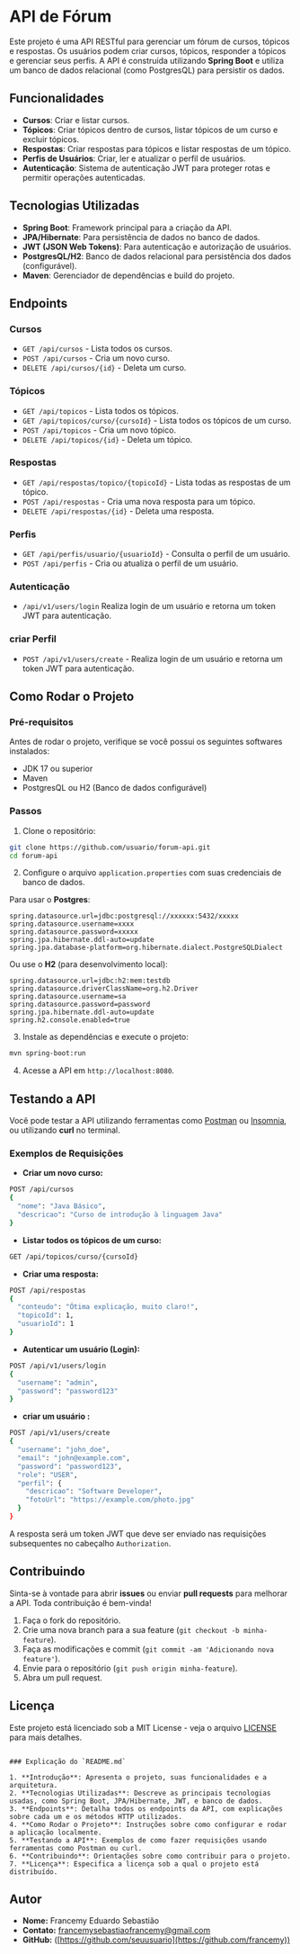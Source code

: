 # API de Fórum

Este projeto é uma API RESTful para gerenciar um fórum de cursos, tópicos e respostas. Os usuários podem criar cursos, tópicos, responder a tópicos e gerenciar seus perfis. A API é construída utilizando **Spring Boot** e utiliza um banco de dados relacional (como PostgresQL) para persistir os dados.

## Funcionalidades

- **Cursos**: Criar e listar cursos.
- **Tópicos**: Criar tópicos dentro de cursos, listar tópicos de um curso e excluir tópicos.
- **Respostas**: Criar respostas para tópicos e listar respostas de um tópico.
- **Perfis de Usuários**: Criar, ler e atualizar o perfil de usuários.
- **Autenticação**: Sistema de autenticação JWT para proteger rotas e permitir operações autenticadas.

## Tecnologias Utilizadas

- **Spring Boot**: Framework principal para a criação da API.
- **JPA/Hibernate**: Para persistência de dados no banco de dados.
- **JWT (JSON Web Tokens)**: Para autenticação e autorização de usuários.
- **PostgresQL/H2**: Banco de dados relacional para persistência dos dados (configurável).
- **Maven**: Gerenciador de dependências e build do projeto.

## Endpoints

### **Cursos**
- `GET /api/cursos` - Lista todos os cursos.
- `POST /api/cursos` - Cria um novo curso.
- `DELETE /api/cursos/{id}` - Deleta um curso.

### **Tópicos**
- `GET /api/topicos` - Lista todos os tópicos.
- `GET /api/topicos/curso/{cursoId}` - Lista todos os tópicos de um curso.
- `POST /api/topicos` - Cria um novo tópico.
- `DELETE /api/topicos/{id}` - Deleta um tópico.

### **Respostas**
- `GET /api/respostas/topico/{topicoId}` - Lista todas as respostas de um tópico.
- `POST /api/respostas` - Cria uma nova resposta para um tópico.
- `DELETE /api/respostas/{id}` - Deleta uma resposta.

### **Perfis**
- `GET /api/perfis/usuario/{usuarioId}` - Consulta o perfil de um usuário.
- `POST /api/perfis` - Cria ou atualiza o perfil de um usuário.

### **Autenticação**
- `/api/v1/users/login` Realiza login de um usuário e retorna um token JWT para autenticação.

### **criar Perfil**
- `POST /api/v1/users/create` - Realiza login de um usuário e retorna um token JWT para autenticação.

## Como Rodar o Projeto

### Pré-requisitos

Antes de rodar o projeto, verifique se você possui os seguintes softwares instalados:

- JDK 17 ou superior
- Maven
- PostgresQL ou H2 (Banco de dados configurável)

### Passos

1. Clone o repositório:

```bash
git clone https://github.com/usuario/forum-api.git
cd forum-api
```

2. Configure o arquivo `application.properties` com suas credenciais de banco de dados.

Para usar o **Postgres**:

```properties
spring.datasource.url=jdbc:postgresql://xxxxxx:5432/xxxxx
spring.datasource.username=xxxx
spring.datasource.password=xxxxx
spring.jpa.hibernate.ddl-auto=update
spring.jpa.database-platform=org.hibernate.dialect.PostgreSQLDialect
```

Ou use o **H2** (para desenvolvimento local):

```properties
spring.datasource.url=jdbc:h2:mem:testdb
spring.datasource.driverClassName=org.h2.Driver
spring.datasource.username=sa
spring.datasource.password=password
spring.jpa.hibernate.ddl-auto=update
spring.h2.console.enabled=true
```

3. Instale as dependências e execute o projeto:

```bash
mvn spring-boot:run
```

4. Acesse a API em `http://localhost:8080`.

## Testando a API

Você pode testar a API utilizando ferramentas como [Postman](https://www.postman.com) ou [Insomnia](https://insomnia.rest), ou utilizando **curl** no terminal.

### Exemplos de Requisições

- **Criar um novo curso:**
```bash
POST /api/cursos
{
  "nome": "Java Básico",
  "descricao": "Curso de introdução à linguagem Java"
}
```

- **Listar todos os tópicos de um curso:**
```bash
GET /api/topicos/curso/{cursoId}
```

- **Criar uma resposta:**
```bash
POST /api/respostas
{
  "conteudo": "Ótima explicação, muito claro!",
  "topicoId": 1,
  "usuarioId": 1
}
```

- **Autenticar um usuário (Login):**
```bash
POST /api/v1/users/login
{
  "username": "admin",
  "password": "password123"
}

```

- **criar um usuário :**
```bash
POST /api/v1/users/create
{
  "username": "john_doe",
  "email": "john@example.com",
  "password": "password123",
  "role": "USER",
  "perfil": {
    "descricao": "Software Developer",
    "fotoUrl": "https://example.com/photo.jpg"
  }
}


```

A resposta será um token JWT que deve ser enviado nas requisições subsequentes no cabeçalho `Authorization`.

## Contribuindo

Sinta-se à vontade para abrir **issues** ou enviar **pull requests** para melhorar a API. Toda contribuição é bem-vinda!

1. Faça o fork do repositório.
2. Crie uma nova branch para a sua feature (`git checkout -b minha-feature`).
3. Faça as modificações e commit (`git commit -am 'Adicionando nova feature'`).
4. Envie para o repositório (`git push origin minha-feature`).
5. Abra um pull request.

## Licença

Este projeto está licenciado sob a MIT License - veja o arquivo [LICENSE](LICENSE) para mais detalhes.
```

### Explicação do `README.md`

1. **Introdução**: Apresenta o projeto, suas funcionalidades e a arquitetura.
2. **Tecnologias Utilizadas**: Descreve as principais tecnologias usadas, como Spring Boot, JPA/Hibernate, JWT, e banco de dados.
3. **Endpoints**: Detalha todos os endpoints da API, com explicações sobre cada um e os métodos HTTP utilizados.
4. **Como Rodar o Projeto**: Instruções sobre como configurar e rodar a aplicação localmente.
5. **Testando a API**: Exemplos de como fazer requisições usando ferramentas como Postman ou curl.
6. **Contribuindo**: Orientações sobre como contribuir para o projeto.
7. **Licença**: Especifica a licença sob a qual o projeto está distribuído.

```

## **Autor**

- **Nome:** Francemy Eduardo Sebastião
- **Contato:** [francemysebastiaofrancemy@gmail.com](mailto:gelson23tg@gmail.com)
- **GitHub:** ([https://github.com/seuusuario](https://github.com/francemy))
